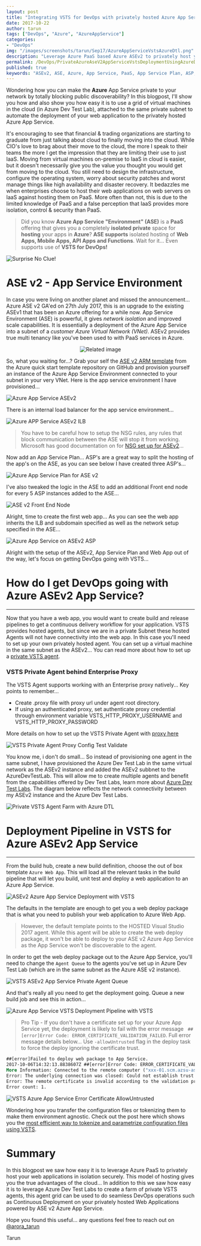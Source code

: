 ```yaml
---
layout: post
title: "Integrating VSTS for DevOps with privately hosted Azure App Service"
date: 2017-10-22
author: tarun
tags: ["DevOps", "Azure", "AzureAppService"]
categories:
- "DevOps"
img: "/images/screenshots/tarun/Sep17/AzureAppServiceVstsAzureDtl.png"
description: "Leverage Azure PaaS based Azure ASEv2 to privately host your web applications in isolation securely. This model of hosting gives you the true advantages of the cloud... In addition to this we saw how easy it is to leverage Azure Dev Test Labs to create a farm of private VSTS agents, this agent grid can be used to do seamless DevOps operations such as Continuous Deployment on your privately hosted Web Applications powered by ASE v2 Azure App Service."
permalink: /DevOps/PrivateAzureAseV2AppServiceVstsDeploymentUsingAzureDtl
published: true
keywords: "ASEv2, ASE, Azure, App Service, PaaS, App Service Plan, ASP, Private App Service, Isolated App Service, Private Subnet App Service, Azure Private Vnet App Service, Azure Private App Service, Azure App Service vNet Injection, Azure App Service Secure, Azure App Service block public access, Azure Dev Test Lab, Azure Dev Test Lab Grid, VSTS Agent Grid, VSTS Proxy Agent Build, VSTS Build Private Agent Proxy, VSTS Agent Enterprise Proxy, VSTS Agent Proxy configuration, Build Proxy, Release Proxy, VSTS Deploy Azure App Service ASEv2, ASEv2 Web Deployment, DevOps, Azure, Cloud, PaaS, Continuous Delivery"
---
```

Wondering how you can make the **Azure** App Service private to your network by totally blocking public discoverability? In this blogpost, I'll show you how and also show you how easy it is to use a grid of virtual machines in the cloud (in Azure Dev Test Lab), attached to the same private subnet to automate the deployment of your web application to the privately hosted Azure App Service. 
<!--more-->

It's encouraging to see that financial & trading organizations are starting to graduate from just talking about cloud to finally moving into the cloud. While CIO's love to brag about their move to the cloud, the more I speak to their teams the more I get the impression that they are limiting their use to just IaaS. Moving from virtual machines on-premise to IaaS in cloud is easier, but it doesn't necessarily give you the value you thought you would get from moving to the cloud. You still need to design the infrastructure, configure the operating system, worry about security patches and worst manage things like high availability and disaster recovery. It bedazzles me when enterprises choose to host their web applications on web servers on IaaS against hosting them on PaaS. More often than not, this is due to the limited knowledge of PaaS and a false perception that IaaS provides more isolation, control & security than PaaS.  

 > Did you know **Azure App Service "Environment" (ASE)** is a **PaaS** offering that gives you a completely **isolated private** space for **hosting** your apps in **Azure**? **ASE supports** isolated hosting of **Web Apps, Mobile Apps, API Apps and Functions**. Wait for it... Even supports use of **VSTS for DevOps!**  

![Surprise No Clue!](/images/screenshots/tarun/Sep17/WhatSurpriseVstsDevOpsAzurePaaSDtl.gif)

# ASE v2 - App Service Environment 
In case you were living on another planet and missed the announcement... Azure ASE v2 GA'ed on 27th July 2017, this is an upgrade to the existing ASEv1 that has been an Azure offering for a while now. App Service Environment (ASE) is powerful, it gives *network isolation* and improved scale capabilities. It is essentially a deployment of the Azure App Service into a subnet of a _customer Azure Virtual Network (VNet)_. ASEv2 provides true multi tenancy like you've been used to with PaaS services in Azure. 

<p align="center">
<img src="https://www.datapipe.com/images/uploads/img/gifs/header-security-managment.gif" alt="Related image"/>
</p>

So, what you waiting for...? Grab your self the [ASE v2 ARM template](https://github.com/Azure/azure-quickstart-templates/tree/master/201-web-app-asev2-ilb-create) from the Azure quick start template repository on GitHub and provision yourself an instance of the Azure App Service Environment connected to your subnet in your very VNet. Here is the app service environment I have provisioned... 

![Azure App Service ASEv2](/images/screenshots/tarun/Sep17/image-9e0b26c4-7387-4a41-a3b1-f33b00865fc2.png)

There is an internal load balancer for the app service environment...

![Azure APP Service ASEv2 ILB](/images/screenshots/tarun/Sep17/image-c416655b-ae93-4cfd-92ea-84da0c35065c.png)

> You have to be careful how to setup the NSG rules, any rules that block communication between the ASE will stop it from working. Microsoft has good documentation on for [NSG set up for ASEv2](https://docs.microsoft.com/en-us/azure/app-service/app-service-environment/network-info#network-security-groups)... 

Now add an App Service Plan... ASP's are a great way to split the hosting of the app's on the ASE, as you can see below I have created three ASP's... 

![Azure App Service Plan for ASE v2](/images/screenshots/tarun/Sep17/image-97780f0a-7537-4e6f-a9f0-d03ea439e5c7.png)

I've also tweaked the logic in the ASE to add an additional Front end node for every 5 ASP instances added to the ASE...

![ASE v2 Front End Node](/images/screenshots/tarun/Sep17/image-74968cc5-c5b5-433f-b49a-fe6be908e33c.png)

Alright, time to create the first web app... As you can see the web app inherits the ILB and subdomain specified as well as the network setup specified in the ASE...

![Azure App Service on ASEv2 ASP](/images/screenshots/tarun/Sep17/image-9fedf330-1be5-475c-98d6-2528dd45c96d.png)

Alright with the setup of the ASEv2, App Service Plan and Web App out of the way, let's focus on getting DevOps going with VSTS... 

# How do I get DevOps going with Azure ASEv2 App Service?
---
Now that you have a web app, you would want to create build and release pipelines to get a continuous delivery workflow for your application. VSTS provides hosted agents, but since we are in a private Subnet these hosted Agents will not have connectivity into the web app. In this case you'll need to set up your own privately hosted agent. You can set up a virtual machine in the same subnet as the ASEv2... You can read more about how to set up a [private VSTS agent](https://www.visualstudio.com/en-us/docs/build/actions/agents/v2-windows). 

### VSTS Private Agent behind Enterprise Proxy 
The VSTS Agent supports working with an Enterprise proxy natively... Key points to remember...

+ Create .proxy file with proxy url under agent root directory.
+ If using an authenticated proxy, set authenticate proxy credential through environment variable
VSTS_HTTP_PROXY_USERNAME and VSTS_HTTP_PROXY_PASSWORD 

More details on how to set up the VSTS Private Agent with [proxy here](https://github.com/Microsoft/vsts-agent/blob/master/docs/start/proxyconfig.md) 

![VSTS Private Agent Proxy Config Test Validate](/images/screenshots/tarun/Sep17/VstsAgentBehindProxy.JPG)


You know me, i don't do small... So instead of provisioning one agent in the same subnet, I have provisioned the Azure Dev Test Lab in the same virtual network as the ASEv2 instance and added the ASEv2 subbnet to the AzureDevTestLab. This will allow me to create multiple agents and benefit from the capabilities offered by Dev Test Labs, learn more about [Azure Dev Test Labs](http://www.visualstudiogeeks.com/blog/DevOps/Use-VSTS-ReleaseManagement-to-Deploy-and-Test-in-AzureDevTestLabs). The diagram below reflects the network connectivity between my ASEv2 instance and the Azure Dev Test Labs. 

![Private VSTS Agent Farm with Azure DTL](/images/screenshots/tarun/Sep17//image-8d4b634e-2005-49a1-a1c0-d41a44010759.png)

# Deployment Pipeline in VSTS for Azure ASEv2 App Service 
---
From the build hub, create a new build definition, choose the out of box template `Azure Web App`. This will load all the relevant tasks in the build pipeline that will let you build, unit test and deploy a web application to an Azure App Service. 

![ASEv2 Azure App Service Deployment with VSTS](/images/screenshots/tarun/Sep17/BuildTemplateForAzureDeploy.JPG)

The defaults in the template are enough to get you a web deploy package that is what you need to publish your web application to Azure Web App. 

> However, the default template points to the HOSTED Visual Studio 2017 agent. While this agent will be able to create the web deploy package, it won't be able to deploy to your ASE v2 Azure App Service as the App Service won't be discoverable to the agent. 

In order to get the web deploy package out to the Azure App Service, you'll need to change the `Agent Queue` to the agents you've set up in Azure Dev Test Lab (which are in the same subnet as the Azure ASE v2 instance). 

![VSTS ASEv2 App Service Private Agent Queue](/images/screenshots/tarun/Sep17/VstsPrivateBuildQueueForAsev2Deploy.JPG)
 
And that's really all you need to get the deployment going. Queue a new build job and see this in action... 

![Azure App Service VSTS Deployment Pipeline with VSTS](/images/screenshots/tarun/Sep17/DeployAzureAppService.JPG)


> Pro Tip - If you don't have a certificate set up for your Azure App Service yet, the deployment is likely to fail with the error message ` ##[error]Error Code: ERROR_CERTIFICATE_VALIDATION_FAILED`. Full error message details below... Use `-allowUntrusted` flag in the deploy task to force the deploy ignoring the certificate trust.  

``` cmd 
##[error]Failed to deploy web package to App Service.
2017-10-06T14:32:13.8838607Z ##[error]Error Code: ERROR_CERTIFICATE_VALIDATION_FAILED
More Information: Connected to the remote computer ("xxx-01.scm.azsu-ase-devtest-l-shared-xxx-001.azure.uk.xxx.com") using the specified process ("Web Management Service"), but could not verify the server’s certificate. If you trust the server, connect again and allow untrusted certificates.  Learn more at: http://go.microsoft.com/fwlink/?LinkId=221672#ERROR_CERTIFICATE_VALIDATION_FAILED.
Error: The underlying connection was closed: Could not establish trust relationship for the SSL/TLS secure channel.
Error: The remote certificate is invalid according to the validation procedure.
Error count: 1. 
```

![VSTS Azure App Service Error Certificate AllowUntrusted](/images/screenshots/tarun/Sep17/VstsAzureAppDeployWithOutCertAllowUntrusted.JPG)

Wondering how you transfer the configuration files or tokenizing them to make them environment agnostic. Check out the post here which shows you the [most efficient way to tokenize and parametrize configuration files using VSTS](http://www.visualstudiogeeks.com/DevOps/TransformWebConfigFileWithVSTSWithoutTokenizationOrParametersXml).  

# Summary 
In this blogpost we saw how easy it is to leverage Azure PaaS to privately host your web applications in isolation securely. This model of hosting gives you the true advantages of the cloud... In addition to this we saw how easy it is to leverage Azure Dev Test Labs to create a farm of private VSTS agents, this agent grid can be used to do seamless DevOps operations such as Continuous Deployment on your privately hosted Web Applications powered by ASE v2 Azure App Service. 

Hope you found this useful... any questions feel free to reach out on [@arora_tarun](https://twitter.com/arora_tarun)

Tarun 



 








